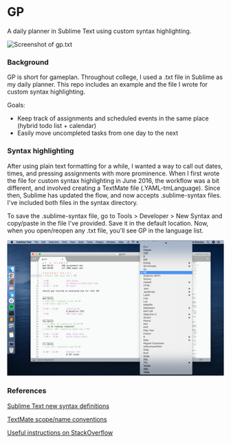 # GP
A daily planner in Sublime Text using custom syntax highlighting.

![Screenshot of gp.txt](/screenshots/screen_01.png)

### Background
GP is short for gameplan. Throughout college, I used a .txt file in Sublime as my daily planner. This repo includes an example and the file I wrote for custom syntax highlighting. 

Goals: 
+ Keep track of assignments and scheduled events in the same place (hybrid todo list + calendar)
+ Easily move uncompleted tasks from one day to the next

### Syntax highlighting
After using plain text formatting for a while, I wanted a way to call out dates, times, and pressing assignments with more prominence. When I first wrote the file for custom syntax highlighting in June 2016, the workflow was a bit different, and involved creating a TextMate file (.YAML-tmLanguage). Since then, Sublime has updated the flow, and now accepts .sublime-syntax files. I've included both files in the syntax directory.

To save the .sublime-syntax file, go to Tools > Developer > New Syntax and copy/paste in the file I've provided. Save it in the default location. Now, when you open/reopen any .txt file, you'll see GP in the language list. 

![Screenshot of the language list](/screenshots/screen_02.png)

### References
[Sublime Text new syntax definitions](https://www.sublimetext.com/docs/syntax.html#include-syntax)

[TextMate scope/name conventions](https://macromates.com/manual/en/language_grammars#naming_conventions)

[Useful instructions on StackOverflow](https://stackoverflow.com/questions/49781644/custom-syntax-in-sublime-text-3)